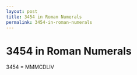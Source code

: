 ```yaml
---
layout: post
title: 3454 in Roman Numerals
permalink: 3454-in-roman-numerals
---
```


# 3454 in Roman Numerals

3454 = MMMCDLIV
